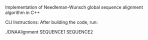 Implementation of Needleman-Wunsch global sequence alignment algorithm in C++


CLI Instructions:
After building the code, run: 

./DNAAlignment SEQUENCE1 SEQUENCE2
